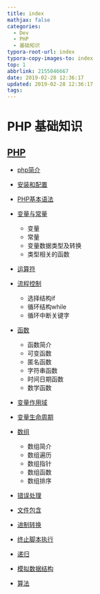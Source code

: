 ```yaml
---
title: index
mathjax: false
categories:
  - Dev
  - PHP
  - 基础知识
typora-root-url: index
typora-copy-images-to: index
top: 1
abbrlink: 2155046667
date: 2019-02-28 12:36:17
updated: 2019-02-28 12:36:17
tags:
---
```



# PHP  基础知识

## [PHP](php.md)

* [php简介](php.md)
* [安装和配置](php.md)



* [PHP基本语法](php_basic_syntax.md)
* [变量与常量](php_variable_constant.md)
  * 变量
  * 常量
  * 变量数据类型及转换
  * 类型相关的函数
* [运算符](php_operational_character.md)
* [流程控制](PHP_FlowControl.md)
  * 选择结构if
  * 循环结构while
  * 循环中断关键字
* [函数](PHP_function.md)
  * 函数简介
  * 可变函数
  * 匿名函数
  * 字符串函数
  * 时间日期函数
  * 数学函数
* [变量作用域](PHP_function.md)
* [变量生命周期](PHP_function.md)
* [数组](PHP_Array.md)
  * 数组简介
  * 数组遍历
  * 数组指针
  * 数组函数
  * 数组排序
* [错误处理](php_error.md)
* [文件包含](php_other.md)
* [进制转换](php_other.md)
* [终止脚本执行](php_other.md)
* [递归](php_other.md)
* [模拟数据结构](php_other.md)
* [算法](php_other.md)




